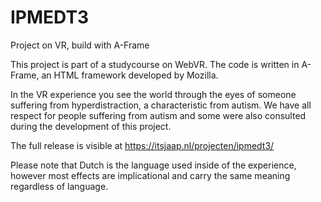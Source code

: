 # IPMEDT3
Project on VR, build with A-Frame

This project is part of a studycourse on WebVR. The code is written in A-Frame, an HTML framework developed by Mozilla.

In the VR experience you see the world through the eyes of someone suffering from hyperdistraction, a characteristic from autism. We have all respect for people suffering from autism and some were also consulted during the development of this project.

The full release is visible at https://itsjaap.nl/projecten/ipmedt3/ 

Please note that Dutch is the language used inside of the experience, however most effects are implicational and carry the same meaning regardless of language.
